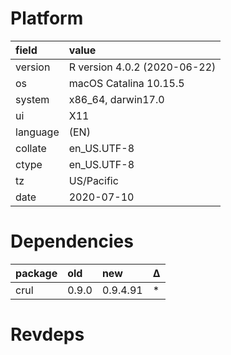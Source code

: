 # Platform

|field    |value                        |
|:--------|:----------------------------|
|version  |R version 4.0.2 (2020-06-22) |
|os       |macOS Catalina 10.15.5       |
|system   |x86_64, darwin17.0           |
|ui       |X11                          |
|language |(EN)                         |
|collate  |en_US.UTF-8                  |
|ctype    |en_US.UTF-8                  |
|tz       |US/Pacific                   |
|date     |2020-07-10                   |

# Dependencies

|package |old   |new      |Δ  |
|:-------|:-----|:--------|:--|
|crul    |0.9.0 |0.9.4.91 |*  |

# Revdeps

